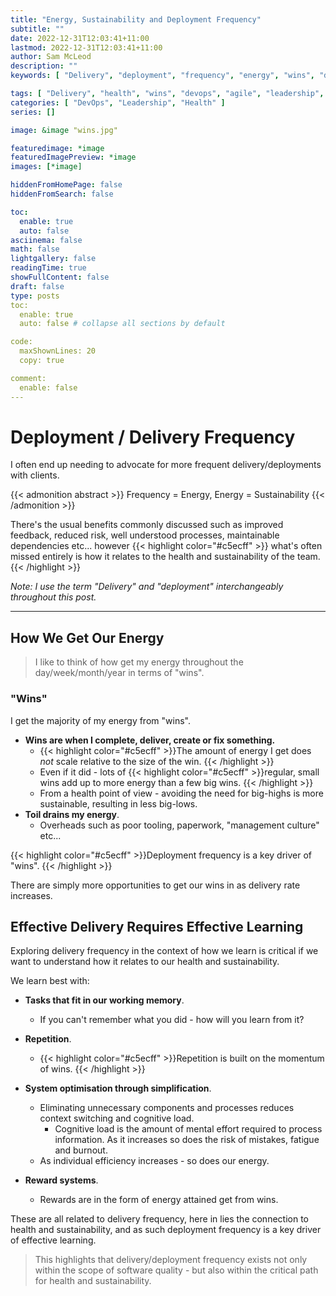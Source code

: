 ```yaml
---
title: "Energy, Sustainability and Deployment Frequency"
subtitle: ""
date: 2022-12-31T12:03:41+11:00
lastmod: 2022-12-31T12:03:41+11:00
author: Sam McLeod
description: ""
keywords: [ "Delivery", "deployment", "frequency", "energy", "wins", "devops", "agile", "leadership", "management" ]

tags: [ "Delivery", "health", "wins", "devops", "agile", "leadership", "management" ]
categories: [ "DevOps", "Leadership", "Health" ]
series: []

image: &image "wins.jpg"

featuredimage: *image
featuredImagePreview: *image
images: [*image]

hiddenFromHomePage: false
hiddenFromSearch: false

toc:
  enable: true
  auto: false
asciinema: false
math: false
lightgallery: false
readingTime: true
showFullContent: false
draft: false
type: posts
toc:
  enable: true
  auto: false # collapse all sections by default

code:
  maxShownLines: 20
  copy: true

comment:
  enable: false
---
```


<!-- markdownlint-disable MD025 -->

# Deployment / Delivery Frequency

I often end up needing to advocate for more frequent delivery/deployments with clients.

{{< admonition abstract >}}
Frequency = Energy, Energy = Sustainability
{{< /admonition >}}

There's the usual benefits commonly discussed such as improved feedback, reduced risk, well understood processes, maintainable dependencies etc... however {{< highlight color="#c5ecff" >}} what's often missed entirely is how it relates to the health and sustainability of the team. {{< /highlight >}}

_Note: I use the term "Delivery" and "deployment" interchangeably throughout this post._

---

## How We Get Our Energy

> I like to think of how get my energy throughout the day/week/month/year in terms of "wins".

### "Wins"

I get the majority of my energy from "wins".

- **Wins are when I complete, deliver, create or fix something.**
  - {{< highlight color="#c5ecff" >}}The amount of energy I get does _not_ scale relative to the size of the win. {{< /highlight >}}
  - Even if it did - lots of {{< highlight color="#c5ecff" >}}regular, small wins add up to more energy than a few big wins. {{< /highlight >}}
  - From a health point of view - avoiding the need for big-highs is more sustainable, resulting in less big-lows.
- **Toil drains my energy**.
  - Overheads such as poor tooling, paperwork, "management culture" etc...

{{< highlight color="#c5ecff" >}}Deployment frequency is a key driver of "wins". {{< /highlight >}}

There are simply more opportunities to get our wins in as delivery rate increases.

## Effective Delivery Requires Effective Learning

Exploring delivery frequency in the context of how we learn is critical if we want to understand how it relates to our health and sustainability.

We learn best with:

- **Tasks that fit in our working memory**.
  - If you can't remember what you did - how will you learn from it?

- **Repetition**.
  - {{< highlight color="#c5ecff" >}}Repetition is built on the momentum of wins. {{< /highlight >}}

- **System optimisation through simplification**.
  - Eliminating unnecessary components and processes reduces context switching and cognitive load.
    - Cognitive load is the amount of mental effort required to process information. As it increases so does the risk of mistakes, fatigue and burnout.
  - As individual efficiency increases - so does our energy.

- **Reward systems**.
  - Rewards are in the form of energy attained get from wins.

These are all related to delivery frequency, here in lies the connection to health and sustainability, and as such deployment frequency is a key driver of effective learning.

> This highlights that delivery/deployment frequency exists not only within the scope of software quality - but also within the critical path for health and sustainability.
